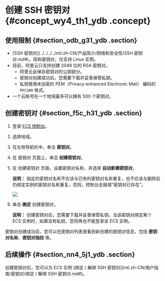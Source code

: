 # 创建 SSH 密钥对 {#concept_wy4_th1_ydb .concept}

## 使用限制 {#section_odb_g31_ydb .section}

-   [SSH 密钥对](../../../../intl.zh-CN/产品简介/网络和安全性/SSH 密钥对.md#)，简称密钥对，仅支持 Linux 实例。
-   目前，阿里云只支持创建 2048 位的 RSA 密钥对。
    -   阿里云会保存密钥对的公钥部分。
    -   密钥对创建成功后，您需要下载并妥善保管私钥。
    -   私钥使用未加密的 PEM（Privacy-enhanced Electronic Mail） 编码的 `PKCS#8` 格式。
-   一个云账号在一个地域最多可以拥有 500 个密钥对。

## 创建密钥对 {#section_f5c_h31_ydb .section}

1.  登录 [ECS 控制台](https://ecs.console.aliyun.com/#/home)。
2.  选择地域。
3.  在左侧导航栏中，单击 **密钥对**。
4.  在 密钥对 页面上，单击 **创建密钥对**。
5.  在 创建密钥对 页面，设置密钥对名称，并选择 **自动新建密钥对**。

    **说明：** 指定的密钥对名称不应该与已有的密钥对名称重复，也不应该与删除前仍绑定实例的密钥对名称重复。否则，控制台会报错“密钥对已存在”。

    ![](http://static-aliyun-doc.oss-cn-hangzhou.aliyuncs.com/assets/img/9728/4669_zh-CN.png)

6.  单击 **确定** 创建密钥对。

    **说明：** 创建密钥对后，您需要下载并妥善保管私钥。当该密钥对绑定某个 ECS 实例时，如果没有私钥，您将再也不能登录该 ECS 实例。


密钥对创建成功后，您可以在密钥对列表里看到新创建的密钥对信息，包括 **密钥对名称**、**密钥对指纹** 等。

## 后续操作 {#section_nn4_5j1_ydb .section}

创建密钥对后，您可以为 ECS 实例 [绑定 / 解绑 SSH 密钥对](intl.zh-CN/用户指南/密钥对/绑定 / 解绑 SSH 密钥对.md#)。


